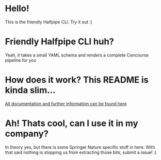 # Hello!

This is the friendly Halfpipe CLI. Try it out :)

# Friendly Halfpipe CLI huh?

Yeah, it takes a small YAML schema and renders a complete Concourse pipeline for you

# How does it work? This README is kinda slim...

[All documentation and further information can be found here](https://docs.halfpipe.io)

# Ah! Thats cool, can I use it in my company?

In theory yes, but there is some Springer Nature specific stuff in here. With that said nothing is stopping us from extracting those bits, submit a issue! :)
